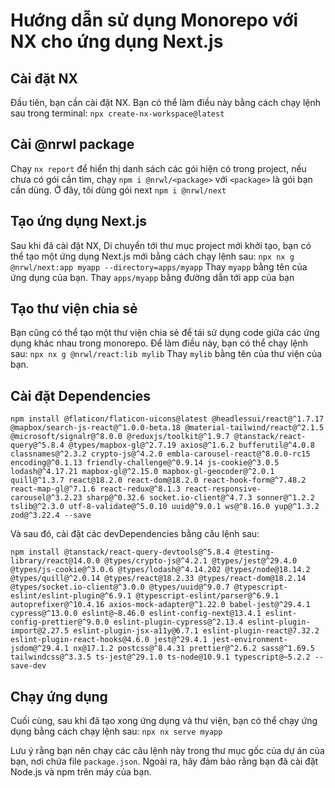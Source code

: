 # Hướng dẫn sử dụng Monorepo với NX cho ứng dụng Next.js

## Cài đặt NX

Đầu tiên, bạn cần cài đặt NX. Bạn có thể làm điều này bằng cách chạy lệnh sau trong terminal:
`npx create-nx-workspace@latest`

## Cài @nrwl package

Chạy `nx report` để hiển thị danh sách các gói hiện có trong project, nếu chưa có gói cần tìm,
chạy `npm i @nrwl/<package>` với `<package>` là gói bạn cần dùng. Ở đây, tôi dùng gói next
`npm i @nrwl/next`

## Tạo ứng dụng Next.js

Sau khi đã cài đặt NX, Di chuyển tới thư mục project mới khởi tạo, bạn có thể tạo một ứng dụng Next.js
mới bằng cách chạy lệnh sau:
`npx nx g @nrwl/next:app myapp --directory=apps/myapp`
Thay `myapp` bằng tên của ứng dụng của bạn.
Thay `apps/myapp` bằng đường dẫn tới app của bạn

## Tạo thư viện chia sẻ

Bạn cũng có thể tạo một thư viện chia sẻ để tái sử dụng code giữa các ứng dụng khác nhau trong monorepo. Để làm điều này, bạn có thể chạy lệnh sau:
`npx nx g @nrwl/react:lib mylib`
Thay `mylib` bằng tên của thư viện của bạn.

## Cài đặt Dependencies

```dependency
npm install @flaticon/flaticon-uicons@latest @headlessui/react@^1.7.17 @mapbox/search-js-react@^1.0.0-beta.18 @material-tailwind/react@^2.1.5 @microsoft/signalr@^8.0.0 @reduxjs/toolkit@^1.9.7 @tanstack/react-query@^5.8.4 @types/mapbox-gl@^2.7.19 axios@^1.6.2 bufferutil@^4.0.8 classnames@^2.3.2 crypto-js@^4.2.0 embla-carousel-react@^8.0.0-rc15 encoding@^0.1.13 friendly-challenge@^0.9.14 js-cookie@^3.0.5 lodash@^4.17.21 mapbox-gl@^2.15.0 mapbox-gl-geocoder@^2.0.1 quill@^1.3.7 react@18.2.0 react-dom@18.2.0 react-hook-form@^7.48.2 react-map-gl@^7.1.6 react-redux@^8.1.3 react-responsive-carousel@^3.2.23 sharp@^0.32.6 socket.io-client@^4.7.3 sonner@^1.2.2 tslib@^2.3.0 utf-8-validate@^5.0.10 uuid@^9.0.1 ws@^8.16.0 yup@^1.3.2 zod@^3.22.4 --save

```

Và sau đó, cài đặt các devDependencies bằng câu lệnh sau:

```devDependency
npm install @tanstack/react-query-devtools@^5.8.4 @testing-library/react@14.0.0 @types/crypto-js@^4.2.1 @types/jest@^29.4.0 @types/js-cookie@^3.0.6 @types/lodash@^4.14.202 @types/node@18.14.2 @types/quill@^2.0.14 @types/react@18.2.33 @types/react-dom@18.2.14 @types/socket.io-client@^3.0.0 @types/uuid@^9.0.7 @typescript-eslint/eslint-plugin@^6.9.1 @typescript-eslint/parser@^6.9.1 autoprefixer@^10.4.16 axios-mock-adapter@^1.22.0 babel-jest@^29.4.1 cypress@^13.0.0 eslint@~8.46.0 eslint-config-next@13.4.1 eslint-config-prettier@^9.0.0 eslint-plugin-cypress@^2.13.4 eslint-plugin-import@2.27.5 eslint-plugin-jsx-a11y@6.7.1 eslint-plugin-react@7.32.2 eslint-plugin-react-hooks@4.6.0 jest@^29.4.1 jest-environment-jsdom@^29.4.1 nx@17.1.2 postcss@^8.4.31 prettier@^2.6.2 sass@^1.69.5 tailwindcss@^3.3.5 ts-jest@^29.1.0 ts-node@10.9.1 typescript@~5.2.2 --save-dev

```

## Chạy ứng dụng

Cuối cùng, sau khi đã tạo xong ứng dụng và thư viện, bạn có thể chạy ứng dụng bằng cách chạy lệnh sau:
`npx nx serve myapp`

Lưu ý rằng bạn nên chạy các câu lệnh này trong thư mục gốc của dự án của bạn, nơi chứa file `package.json`. Ngoài ra, hãy đảm bảo rằng bạn đã cài đặt Node.js và npm trên máy của bạn.
